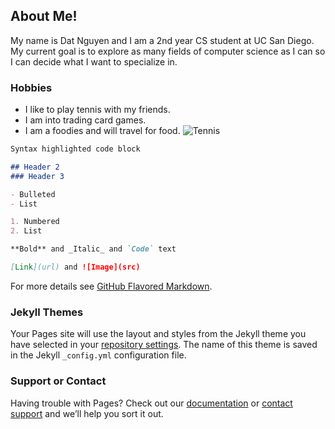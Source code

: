## About Me!

My name is Dat Nguyen and I am a 2nd year CS student at UC San Diego. My current goal is to explore 
as many fields of computer science as I can so I can decide what I want to specialize in.

### Hobbies

- I like to play tennis with my friends.
- I am into trading card games.
- I am a foodies and will travel for food.
![Tennis](https://thumbor.forbes.com/thumbor/fit-in/1200x0/filters%3Aformat%28jpg%29/https%3A%2F%2Fspecials-images.forbesimg.com%2Fimageserve%2F1019041262%2F0x0.jpg)
```markdown
Syntax highlighted code block

## Header 2
### Header 3

- Bulleted
- List

1. Numbered
2. List

**Bold** and _Italic_ and `Code` text

[Link](url) and ![Image](src)
```

For more details see [GitHub Flavored Markdown](https://guides.github.com/features/mastering-markdown/).

### Jekyll Themes

Your Pages site will use the layout and styles from the Jekyll theme you have selected in your [repository settings](https://github.com/binhut2001/CSE-110-Project-/settings). The name of this theme is saved in the Jekyll `_config.yml` configuration file.

### Support or Contact

Having trouble with Pages? Check out our [documentation](https://docs.github.com/categories/github-pages-basics/) or [contact support](https://github.com/contact) and we’ll help you sort it out.
